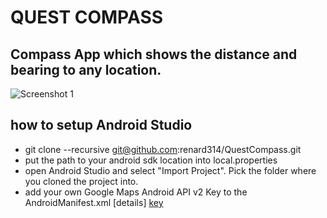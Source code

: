 
QUEST COMPASS
=========

## Compass App which shows the distance and bearing to any location. 

![Screenshot 1](https://raw.github.com/renard314/QuestCompass/master/screenshot1.png)
                

## how to setup Android Studio
* git clone --recursive git@github.com:renard314/QuestCompass.git
* put the path to your android sdk location into local.properties
* open Android Studio and select "Import Project". Pick the folder where you cloned the project into.
* add your own Google Maps Android API v2 Key to the AndroidManifest.xml [details] [key]

[key]: https://developers.google.com/maps/documentation/android/start#getting_the_google_maps_android_api_v2
